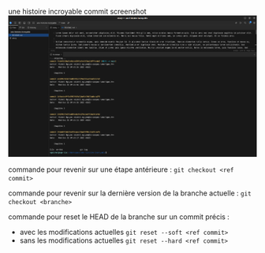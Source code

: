 une histoire incroyable commit screenshot
![alt text][screenshot-commit]

[screenshot-commit]: https://github.com/cnmichel/memo-git/blob/main/screen_git.png

commande pour revenir sur une étape antérieure :
```git checkout <ref commit>```

commande pour revenir sur la dernière version de la branche actuelle :
```git checkout <branche>```

commande pour reset le HEAD de la branche sur un commit précis :
- avec les modifications actuelles
```git reset --soft <ref commit>```
- sans les modifications actuelles
```git reset --hard <ref commit>```